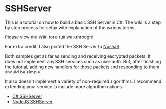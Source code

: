 # SSHServer
This is a tutorial on how to build a basic SSH Server in C#. The wiki is a step by step process for setup with explanation of the various terms.

Please view the [Wiki](https://github.com/TyrenDe/SSHServer/wiki) for a full walkthrough!

For extra credit, I also ported the SSH Server to [NodeJS](https://github.com/TyrenDe/SSHServer/tree/master/SSHServerNodeJS).

Both samples get as far as sending and receiving encrypted packets.  It does not implement any SSH services such as user-auth.  But, after finishing the tutorial, adding new handlers for those packets and responding to them should be simple.

It also doesn't implement a variety of non-required algorithms.  I recommend extending your service to include more algorithm options.

- [C# SSHServer](https://github.com/TyrenDe/SSHServer/tree/master/src/SSHServer)
- [NodeJS SSHServer](https://github.com/TyrenDe/SSHServer/tree/master/SSHServerNodeJS)
